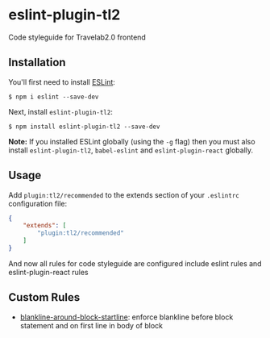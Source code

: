 # eslint-plugin-tl2

Code styleguide for Travelab2.0 frontend

## Installation

You'll first need to install [ESLint](http://eslint.org):

```
$ npm i eslint --save-dev
```

Next, install `eslint-plugin-tl2`:

```
$ npm install eslint-plugin-tl2 --save-dev
```

**Note:** If you installed ESLint globally (using the `-g` flag) then you must also install `eslint-plugin-tl2`, `babel-eslint` and `eslint-plugin-react` globally.

## Usage

Add `plugin:tl2/recommended` to the extends section of your `.eslintrc` configuration file:

```json
{
    "extends": [
        "plugin:tl2/recommended"
    ]
}
```

And now all rules for code styleguide are configured include eslint rules and eslint-plugin-react rules

## Custom Rules

* [blankline-around-block-startline](docs/rules/blankline-around-block-startline.md): enforce blankline before block statement and on first line in body of block




